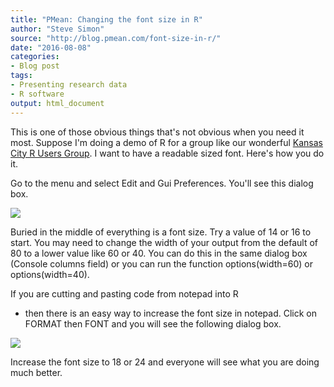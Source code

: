 ```yaml
---
title: "PMean: Changing the font size in R"
author: "Steve Simon"
source: "http://blog.pmean.com/font-size-in-r/"
date: "2016-08-08"
categories:
- Blog post
tags:
- Presenting research data
- R software
output: html_document
---
```


This is one of those obvious things that's not obvious when you need it
most. Suppose I'm doing a demo of R for a group like our wonderful
[Kansas City R Users
Group](http://www.meetup.com/Kansas-City-R-Users-Group/). I want to have
a readable sized font. Here's how you do it.

<!---More--->

Go to the menu and select Edit and Gui Preferences. You'll see this
dialog box.

![](http://www.pmean.com/images/images/16/font-size-in-r01.png)



Buried in the middle of everything is a font size. Try a value of 14 or
16 to start. You may need to change the width of your output from the
default of 80 to a lower value like 60 or 40. You can do this in the
same dialog box (Console columns field) or you can run the function
options(width=60) or options(width=40).

If you are cutting and pasting code from notepad into R
- then there is
an easy way to increase the font size in notepad. Click on FORMAT then
FONT and you will see the following dialog box.

![](http://www.pmean.com/images/images/16/font-size-in-r02.png)



Increase the font size to 18 or 24 and everyone will see what you are
doing much better.



